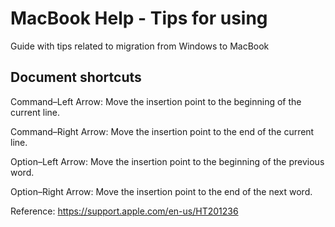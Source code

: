 # MacBook Help - Tips for using

Guide with tips related to migration from Windows to MacBook

## Document shortcuts

Command–Left Arrow: Move the insertion point to the beginning of the current line.

Command–Right Arrow: Move the insertion point to the end of the current line.

Option–Left Arrow: Move the insertion point to the beginning of the previous word.

Option–Right Arrow: Move the insertion point to the end of the next word.

Reference: https://support.apple.com/en-us/HT201236
